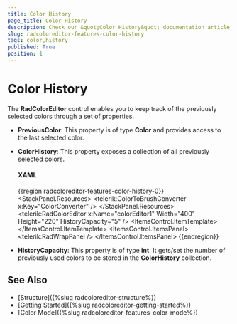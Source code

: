 ```yaml
---
title: Color History
page_title: Color History
description: Check our &quot;Color History&quot; documentation article for the RadColorEditor {{ site.framework_name }} control.
slug: radcoloreditor-features-color-history
tags: color,history
published: True
position: 1
---
```


# Color History

The __RadColorEditor__ control enables you to keep track of the previously selected colors through a set of properties.

* __PreviousColor__: This property is of type __Color__ and provides access to the last selected color.					

* __ColorHistory__: This property exposes a collection of all previously selected colors.						

	#### __XAML__
	{{region radcoloreditor-features-color-history-0}}
		<StackPanel HorizontalAlignment="Center" VerticalAlignment="Center">
			<StackPanel.Resources>
				<telerik:ColorToBrushConverter x:Key="ColorConverter" />
			</StackPanel.Resources>
			<telerik:RadColorEditor x:Name="colorEditor1" Width="400" Height="220" HistoryCapacity="5" />
			<ItemsControl ItemsSource="{Binding ColorHistory, ElementName=colorEditor1}" Height="20" Margin="8 0">
				<ItemsControl.ItemTemplate>
					<DataTemplate>
						<Border Width="20" Height="20" Margin="5 0"
								Background="{Binding Converter={StaticResource ColorConverter} }" />
					</DataTemplate>
				</ItemsControl.ItemTemplate>
				<ItemsControl.ItemsPanel>
					<ItemsPanelTemplate>
						<telerik:RadWrapPanel />
					</ItemsPanelTemplate>
				</ItemsControl.ItemsPanel>
			</ItemsControl>
		</StackPanel>
	{{endregion}}					

* __HistoryCapacity__: This property is of type __int__. It gets/set the number of previously used colors to be stored in the __ColorHistory__ collection.					

## See Also
 * [Structure]({%slug radcoloreditor-structure%})
 * [Getting Started]({%slug radcoloreditor-getting-started%})
 * [Color Mode]({%slug radcoloreditor-features-color-mode%})